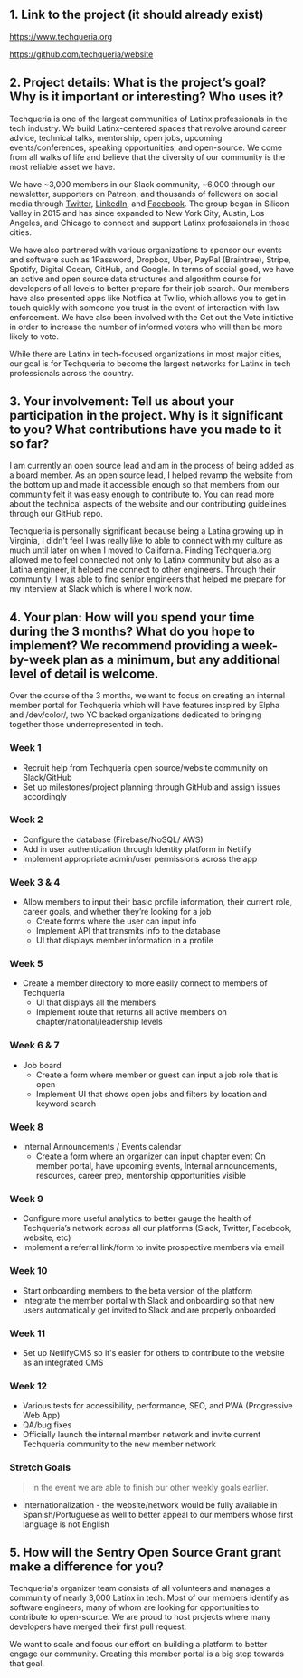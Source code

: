 ## 1. Link to the project (it should already exist)

https://www.techqueria.org

https://github.com/techqueria/website

## 2. Project details: What is the project’s goal? Why is it important or interesting? Who uses it?

Techqueria is one of the largest communities of Latinx professionals in the tech industry. We build Latinx-centered spaces that revolve around career advice, technical talks, mentorship, open jobs, upcoming events/conferences, speaking opportunities, and open-source. We come from all walks of life and believe that the diversity of our community is the most reliable asset we have. 

We have ~3,000 members in our Slack community, ~6,000 through our newsletter, supporters on Patreon, and thousands of followers on social media through [Twitter](https://twitter.com/techqueriasf?lang=en), [LinkedIn](https://www.linkedin.com/company/techqueria), and [Facebook](https://www.facebook.com/groups/techqueria/). The group began in Silicon Valley in 2015 and has since expanded to New York City, Austin, Los Angeles, and Chicago to connect and support Latinx professionals in those cities.

We have also partnered with various organizations to sponsor our events and software such as 1Password, Dropbox, Uber, PayPal (Braintree), Stripe, Spotify, Digital Ocean, GitHub, and Google.
In terms of social good, we have an active and open source data structures and algorithm course for developers of all levels to better prepare for their job search. Our members have also presented apps like Notifica at Twilio, which allows you to get in touch quickly with someone you trust in the event of interaction with law enforcement. We have also been involved with the Get out the Vote initiative in order to increase the number of informed voters who will then be more likely to vote. 

While there are Latinx in tech-focused organizations in most major cities, our goal is for Techqueria to become the largest networks for Latinx in tech professionals across the country.

## 3. Your involvement: Tell us about your participation in the project. Why is it significant to you? What contributions have you made to it so far?

I am currently an open source lead and am in the process of being added as a board member. As an open source lead, I helped revamp the website from the bottom up and made it accessible enough so that members from our community felt it was easy enough to contribute to. You can read more about the technical aspects of the website and our contributing guidelines through our GitHub repo.

Techqueria is personally significant because being a Latina growing up in Virginia, I didn't feel I was really like to able to connect with my culture as much until later on when I moved to California. Finding Techqueria.org allowed me to feel connected not only to Latinx community but also as a Latina engineer, it helped me connect to other engineers. Through their community, I was able to find senior engineers that helped me prepare for my interview at Slack which is where I work now.

## 4. Your plan: How will you spend your time during the 3 months? What do you hope to implement? We recommend providing a week-by-week plan as a minimum, but any additional level of detail is welcome.

Over the course of the 3 months, we want to focus on creating an internal member portal for Techqueria which will have features inspired by Elpha and /dev/color/, two YC backed organizations dedicated to bringing together those underrepresented in tech.

### Week 1

- Recruit help from Techqueria open source/website community on Slack/GitHub
- Set up milestones/project planning through GitHub and assign issues accordingly

### Week 2

- Configure the database (Firebase/NoSQL/ AWS)  
- Add in user authentication through Identity platform in Netlify
- Implement appropriate admin/user permissions across the app

### Week 3 & 4

- Allow members to input their basic profile information, their current role, career goals, and whether they’re looking for a job
  - Create forms where the user can input info
  - Implement API that transmits info to the database
  - UI that displays member information in a profile

### Week 5

- Create a member directory to more easily connect to members of Techqueria
  - UI that displays all the members 
  - Implement route that returns all active members on chapter/national/leadership levels

### Week 6 & 7

- Job board
   - Create a form where member or guest can input a job role that is open
   - Implement UI that shows open jobs and filters by location and keyword search 

### Week 8

- Internal Announcements / Events calendar
  - Create a form where an organizer can input chapter event
On member portal, have upcoming events, Internal announcements, resources, career prep, mentorship opportunities visible

### Week 9

- Configure more useful analytics to better gauge the health of Techqueria’s network across all our platforms (Slack, Twitter, Facebook, website, etc) 
- Implement a referral link/form to invite prospective members via email

### Week 10

- Start onboarding members to the beta version of the platform
- Integrate the member portal with Slack and onboarding so that new users automatically get invited to Slack and are properly onboarded

### Week 11

- Set up NetlifyCMS so it's easier for others to contribute to the website as an integrated CMS

### Week 12

- Various tests for accessibility, performance, SEO, and PWA (Progressive Web App)
- QA/bug fixes
- Officially launch the internal member network and invite current Techqueria community to the new member network

### Stretch Goals

> In the event we are able to finish our other weekly goals earlier.

- Internationalization - the website/network would be fully available in Spanish/Portuguese as well to better appeal to our members whose first language is not English

## 5. How will the Sentry Open Source Grant grant make a difference for you?

Techqueria's organizer team consists of all volunteers and manages a community of nearly 3,000 Latinx in tech. Most of our members identify as software engineers, many of whom are looking for opportunities to contribute to open-source. We are proud to host projects where many developers have merged their first pull request. 

We want to scale and focus our effort on building a platform to better engage our community. Creating this member portal is a big step towards that goal.